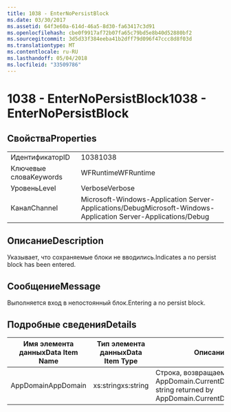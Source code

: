 ```yaml
---
title: 1038 - EnterNoPersistBlock
ms.date: 03/30/2017
ms.assetid: 64f3e60a-614d-46a5-8d30-fa63417c3d91
ms.openlocfilehash: cbe0f9917af72b07fa65c79bd5e8b40d52880bf2
ms.sourcegitcommit: 3d5d33f384eeba41b2dff79d096f47ccc8d8f03d
ms.translationtype: MT
ms.contentlocale: ru-RU
ms.lasthandoff: 05/04/2018
ms.locfileid: "33509786"
---
```

# <a name="1038---enternopersistblock"></a><span data-ttu-id="765a6-102">1038 - EnterNoPersistBlock</span><span class="sxs-lookup"><span data-stu-id="765a6-102">1038 - EnterNoPersistBlock</span></span>
## <a name="properties"></a><span data-ttu-id="765a6-103">Свойства</span><span class="sxs-lookup"><span data-stu-id="765a6-103">Properties</span></span>  
  
|||  
|-|-|  
|<span data-ttu-id="765a6-104">Идентификатор</span><span class="sxs-lookup"><span data-stu-id="765a6-104">ID</span></span>|<span data-ttu-id="765a6-105">1038</span><span class="sxs-lookup"><span data-stu-id="765a6-105">1038</span></span>|  
|<span data-ttu-id="765a6-106">Ключевые слова</span><span class="sxs-lookup"><span data-stu-id="765a6-106">Keywords</span></span>|<span data-ttu-id="765a6-107">WFRuntime</span><span class="sxs-lookup"><span data-stu-id="765a6-107">WFRuntime</span></span>|  
|<span data-ttu-id="765a6-108">Уровень</span><span class="sxs-lookup"><span data-stu-id="765a6-108">Level</span></span>|<span data-ttu-id="765a6-109">Verbose</span><span class="sxs-lookup"><span data-stu-id="765a6-109">Verbose</span></span>|  
|<span data-ttu-id="765a6-110">Канал</span><span class="sxs-lookup"><span data-stu-id="765a6-110">Channel</span></span>|<span data-ttu-id="765a6-111">Microsoft-Windows-Application Server-Applications/Debug</span><span class="sxs-lookup"><span data-stu-id="765a6-111">Microsoft-Windows-Application Server-Applications/Debug</span></span>|  
  
## <a name="description"></a><span data-ttu-id="765a6-112">Описание</span><span class="sxs-lookup"><span data-stu-id="765a6-112">Description</span></span>  
 <span data-ttu-id="765a6-113">Указывает, что сохраняемые блоки не вводились.</span><span class="sxs-lookup"><span data-stu-id="765a6-113">Indicates a no persist block has been entered.</span></span>  
  
## <a name="message"></a><span data-ttu-id="765a6-114">Сообщение</span><span class="sxs-lookup"><span data-stu-id="765a6-114">Message</span></span>  
 <span data-ttu-id="765a6-115">Выполняется вход в непостоянный блок.</span><span class="sxs-lookup"><span data-stu-id="765a6-115">Entering a no persist block.</span></span>  
  
## <a name="details"></a><span data-ttu-id="765a6-116">Подробные сведения</span><span class="sxs-lookup"><span data-stu-id="765a6-116">Details</span></span>  
  
|<span data-ttu-id="765a6-117">Имя элемента данных</span><span class="sxs-lookup"><span data-stu-id="765a6-117">Data Item Name</span></span>|<span data-ttu-id="765a6-118">Тип элемента данных</span><span class="sxs-lookup"><span data-stu-id="765a6-118">Data Item Type</span></span>|<span data-ttu-id="765a6-119">Описание</span><span class="sxs-lookup"><span data-stu-id="765a6-119">Description</span></span>|  
|--------------------|--------------------|-----------------|  
|<span data-ttu-id="765a6-120">AppDomain</span><span class="sxs-lookup"><span data-stu-id="765a6-120">AppDomain</span></span>|<span data-ttu-id="765a6-121">xs:string</span><span class="sxs-lookup"><span data-stu-id="765a6-121">xs:string</span></span>|<span data-ttu-id="765a6-122">Строка, возвращаемая AppDomain.CurrentDomain.FriendlyName.</span><span class="sxs-lookup"><span data-stu-id="765a6-122">The string returned by AppDomain.CurrentDomain.FriendlyName.</span></span>|
